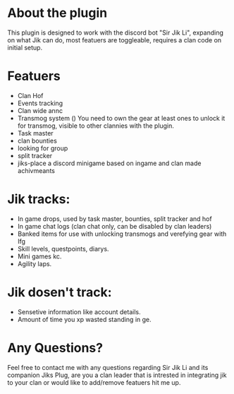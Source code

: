 # About the plugin
This plugin is designed to work with the discord bot "Sir Jik Li", expanding on what Jik can do, most featuers are toggleable, requires a clan code on initial setup.

# Featuers
* Clan Hof
* Events tracking
* Clan wide annc
* Transmog system
 () You need to own the gear at least ones to unlock it for transmog, visible to other clannies with the plugin.
* Task master
* clan bounties
* looking for group
* split tracker
* jiks-place a discord minigame based on ingame and clan made achivmeants

# Jik tracks:
* In game drops, used by task master, bounties, split tracker and hof
* In game chat logs (clan chat only, can be disabled by clan leaders)
* Banked items for use with unlocking transmogs and verefying gear with lfg
* Skill levels, questpoints, diarys.
* Mini games kc.
* Agility laps.

# Jik dosen't track:
* Sensetive information like account details.
* Amount of time you xp wasted standing in ge.

# Any Questions?
Feel free to contact me with any questions regarding Sir Jik Li and its companion Jiks Plug, are you a clan leader that is intrested in integrating jik to your clan or would like to add/remove featuers hit me up.
